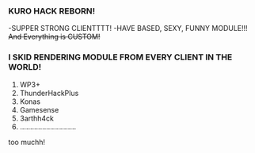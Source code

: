 ### **KURO HACK REBORN!**

-SUPPER STRONG CLIENTTTT!
-HAVE BASED,
 SEXY,
FUNNY MODULE!!!
~~And Everything is CUSTOM!~~
     
### **I SKID RENDERING MODULE FROM EVERY CLIENT IN THE WORLD!**

1. WP3+
2. ThunderHackPlus
3. Konas
4. Gamesense
5. 3arthh4ck
6. ............................

too muchh!
